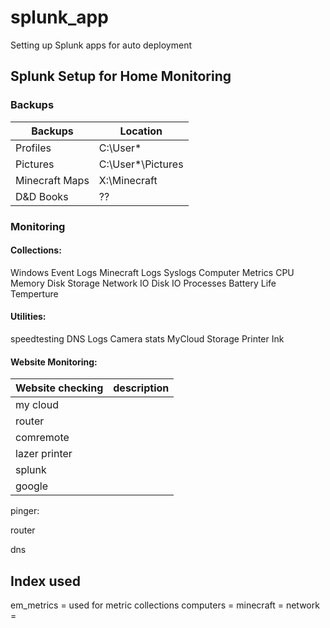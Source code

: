 # splunk_app

Setting up Splunk apps for auto deployment

## Splunk Setup for Home Monitoring
### Backups

Backups | Location
--- | ---
Profiles | C:\User\*
Pictures | C:\User\*\Pictures
Minecraft Maps | X:\Minecraft
D&D Books | ??


### Monitoring

#### Collections:
Windows Event Logs
Minecraft Logs
Syslogs
Computer Metrics
CPU
Memory
Disk Storage
Network IO
Disk IO
Processes
Battery Life
Temperture

#### Utilities:
speedtesting
DNS Logs
Camera stats
MyCloud Storage
Printer Ink


#### Website Monitoring:
Website checking | description
--- | ---
my cloud | 
router | 
comremote | 
lazer printer | 
splunk | 
google | 

pinger: 

router

dns

## 

## Index used
em_metrics = used for metric collections
computers = 
minecraft = 
network = 

